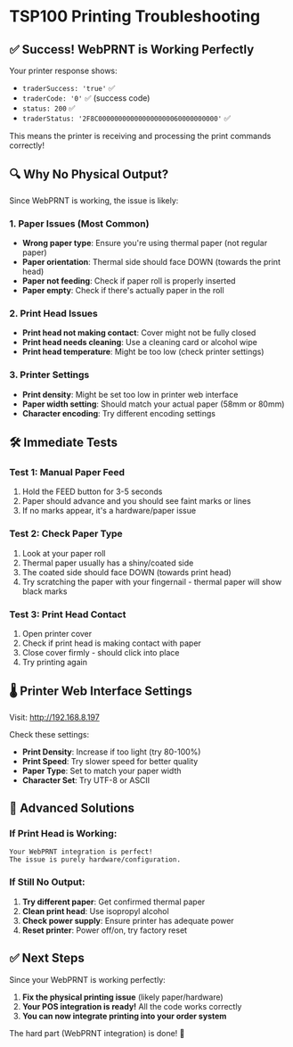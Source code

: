 # TSP100 Printing Troubleshooting

## ✅ Success! WebPRNT is Working Perfectly

Your printer response shows:
- `traderSuccess: 'true'` ✅
- `traderCode: '0'` ✅ (success code)
- `status: 200` ✅
- `traderStatus: '2F8C000000000000000000060000000000'` ✅

This means the printer is receiving and processing the print commands correctly!

## 🔍 Why No Physical Output?

Since WebPRNT is working, the issue is likely:

### 1. **Paper Issues** (Most Common)
- **Wrong paper type**: Ensure you're using thermal paper (not regular paper)
- **Paper orientation**: Thermal side should face DOWN (towards the print head)
- **Paper not feeding**: Check if paper roll is properly inserted
- **Paper empty**: Check if there's actually paper in the roll

### 2. **Print Head Issues**
- **Print head not making contact**: Cover might not be fully closed
- **Print head needs cleaning**: Use a cleaning card or alcohol wipe
- **Print head temperature**: Might be too low (check printer settings)

### 3. **Printer Settings**
- **Print density**: Might be set too low in printer web interface
- **Paper width setting**: Should match your actual paper (58mm or 80mm)
- **Character encoding**: Try different encoding settings

## 🛠️ Immediate Tests

### Test 1: Manual Paper Feed
1. Hold the FEED button for 3-5 seconds
2. Paper should advance and you should see faint marks or lines
3. If no marks appear, it's a hardware/paper issue

### Test 2: Check Paper Type
1. Look at your paper roll
2. Thermal paper usually has a shiny/coated side
3. The coated side should face DOWN (towards print head)
4. Try scratching the paper with your fingernail - thermal paper will show black marks

### Test 3: Print Head Contact
1. Open printer cover
2. Check if print head is making contact with paper
3. Close cover firmly - should click into place
4. Try printing again

## 🌡️ Printer Web Interface Settings

Visit: http://192.168.8.197

Check these settings:
- **Print Density**: Increase if too light (try 80-100%)
- **Print Speed**: Try slower speed for better quality
- **Paper Type**: Set to match your paper width
- **Character Set**: Try UTF-8 or ASCII

## 🔧 Advanced Solutions

### If Print Head is Working:
```
Your WebPRNT integration is perfect! 
The issue is purely hardware/configuration.
```

### If Still No Output:
1. **Try different paper**: Get confirmed thermal paper
2. **Clean print head**: Use isopropyl alcohol
3. **Check power supply**: Ensure printer has adequate power
4. **Reset printer**: Power off/on, try factory reset

## ✅ Next Steps

Since your WebPRNT is working perfectly:
1. **Fix the physical printing issue** (likely paper/hardware)
2. **Your POS integration is ready!** All the code works correctly
3. **You can now integrate printing into your order system**

The hard part (WebPRNT integration) is done! 🎉
